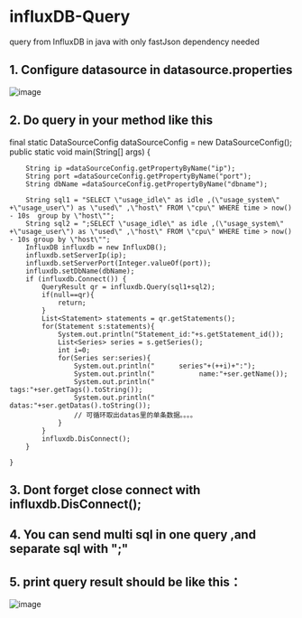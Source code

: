 # influxDB-Query
query from InfluxDB in java with only fastJson dependency needed
## 1. Configure datasource in datasource.properties
![image](https://user-images.githubusercontent.com/11673734/131203975-c9048bb0-5c8e-4d05-844a-b48f97ff73e3.png)

## 2. Do query in your method like this
 final static DataSourceConfig dataSourceConfig = new DataSourceConfig();
    public static void main(String[] args) {

        String ip =dataSourceConfig.getPropertyByName("ip");
        String port =dataSourceConfig.getPropertyByName("port");
        String dbName =dataSourceConfig.getPropertyByName("dbname");

        String sql1 = "SELECT \"usage_idle\" as idle ,(\"usage_system\" +\"usage_user\") as \"used\" ,\"host\" FROM \"cpu\" WHERE time > now() - 10s  group by \"host\"";
        String sql2 = ";SELECT \"usage_idle\" as idle ,(\"usage_system\" +\"usage_user\") as \"used\" ,\"host\" FROM \"cpu\" WHERE time > now() - 10s group by \"host\"";
        InfluxDB influxdb = new InfluxDB();
        influxdb.setServerIp(ip);
        influxdb.setServerPort(Integer.valueOf(port));
        influxdb.setDbName(dbName);
        if (influxdb.Connect()) {
            QueryResult qr = influxdb.Query(sql1+sql2);
            if(null==qr){
                return;
            }
            List<Statement> statements = qr.getStatements();
            for(Statement s:statements){
                System.out.println("Statement_id:"+s.getStatement_id());
                List<Series> series = s.getSeries();
                int i=0;
                for(Series ser:series){
                    System.out.println("      series"+(++i)+":");
                    System.out.println("           name:"+ser.getName());
                    System.out.println("           tags:"+ser.getTags().toString());
                    System.out.println("           datas:"+ser.getDatas().toString());
                    // 可循环取出datas里的单条数据。。。。
                }
            }
            influxdb.DisConnect();
        }

    }
## 3. Dont forget close connect with influxdb.DisConnect();
## 4. You can send multi sql in one query ,and separate sql with ";"
## 5. print query result should be like this：
![image](https://user-images.githubusercontent.com/11673734/131204214-de30961c-6675-4d20-9e8b-942caec45097.png)

